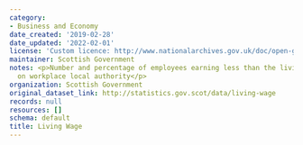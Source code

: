 ```yaml
---
category:
- Business and Economy
date_created: '2019-02-28'
date_updated: '2022-02-01'
license: 'Custom licence: http://www.nationalarchives.gov.uk/doc/open-government-licence/version/3/'
maintainer: Scottish Government
notes: <p>Number and percentage of employees earning less than the living wage, based
  on workplace local authority</p>
organization: Scottish Government
original_dataset_link: http://statistics.gov.scot/data/living-wage
records: null
resources: []
schema: default
title: Living Wage
---
```


